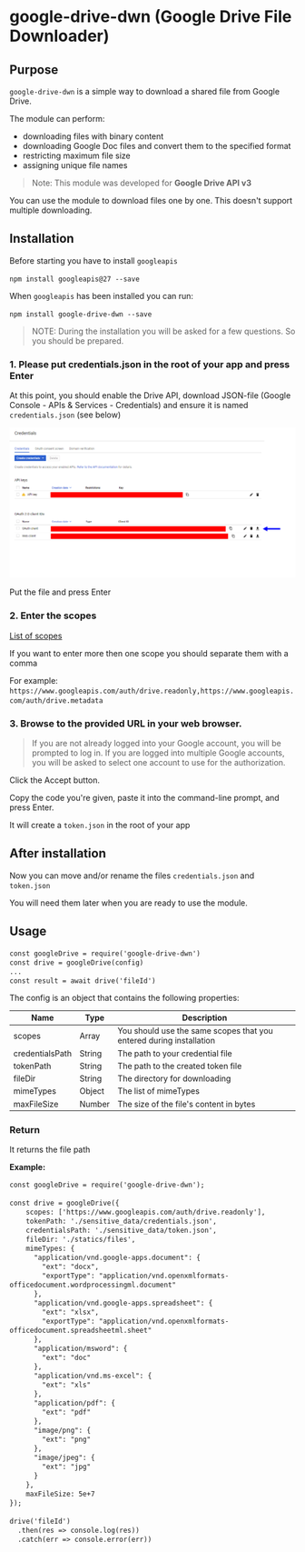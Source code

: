 # google-drive-dwn (Google Drive File Downloader)

## Purpose

`google-drive-dwn` is a simple way to download a shared file from Google Drive.

The module can perform:

* downloading files with binary content
* downloading Google Doc files and convert them to the specified format
* restricting maximum file size
* assigning unique file names

> Note: This module was developed for **Google Drive API v3**

You can use the module to download files one by one. This doesn't support multiple downloading.

## Installation

Before starting you have to install `googleapis`

`npm install googleapis@27 --save`

When `googleapis` has been installed you can run: 

`npm install google-drive-dwn --save`

> NOTE: During the installation you will be asked for a few questions. So you should be prepared.

### 1. Please put credentials.json in the root of your app and press Enter

At this point, you should enable the Drive API, download JSON-file (Google Console - APIs & Services - Credentials) and ensure it is named `credentials.json` (see below)

![Credentials](r1.png)

Put the file and press Enter

### 2. Enter the scopes

[List of scopes](https://developers.google.com/drive/api/v3/about-auth)

If you want to enter more then one scope you should separate them with a comma

For example: `https://www.googleapis.com/auth/drive.readonly,https://www.googleapis.com/auth/drive.metadata`

### 3. Browse to the provided URL in your web browser.

> If you are not already logged into your Google account, you will be prompted to log in. If you are logged into multiple Google accounts, you will be asked to select one account to use for the authorization.

Click the Accept button.

Copy the code you're given, paste it into the command-line prompt, and press Enter.

It will create a `token.json` in the root of your app

## After installation

Now you can move and/or rename the files `credentials.json` and `token.json`

You will need them later when you are ready to use the module.

## Usage

```
const googleDrive = require('google-drive-dwn')
const drive = googleDrive(config)
...
const result = await drive('fileId')
```
The config is an object that contains the following properties: 

| Name | Type | Description |
| --- | --- | --- |
| scopes| Array| You should use the same scopes that you entered during installation |
| credentialsPath| String | The path to your credential file |
| tokenPath| String | The path to the created token file |
| fileDir| String | The directory for downloading |
| mimeTypes| Object | The list of mimeTypes |
| maxFileSize| Number | The size of the file's content in bytes |

### Return

It returns the file path

**Example:**

```
const googleDrive = require('google-drive-dwn');

const drive = googleDrive({
    scopes: ['https://www.googleapis.com/auth/drive.readonly'],
    tokenPath: './sensitive_data/credentials.json',
    credentialsPath: './sensitive_data/token.json',
    fileDir: './statics/files',
    mimeTypes: {
      "application/vnd.google-apps.document": {
        "ext": "docx",
        "exportType": "application/vnd.openxmlformats-officedocument.wordprocessingml.document"
      },
      "application/vnd.google-apps.spreadsheet": {
        "ext": "xlsx",
        "exportType": "application/vnd.openxmlformats-officedocument.spreadsheetml.sheet"
      },
      "application/msword": {
        "ext": "doc"
      },
      "application/vnd.ms-excel": {
        "ext": "xls"
      },
      "application/pdf": {
        "ext": "pdf"
      },
      "image/png": {
        "ext": "png"
      },
      "image/jpeg": {
        "ext": "jpg"
      }
    },
    maxFileSize: 5e+7
});

drive('fileId')
  .then(res => console.log(res))
  .catch(err => console.error(err))

```

